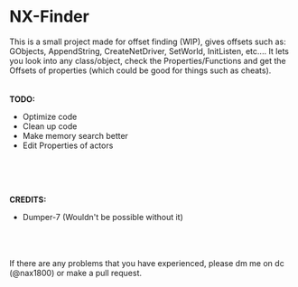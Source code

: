 # NX-Finder

This is a small project made for offset finding (WIP), gives offsets such as: GObjects, AppendString, CreateNetDriver, SetWorld, InitListen, etc.... It lets you look into any class/object, check the Properties/Functions and get the Offsets of properties (which could be good for things such as cheats).
</br>
</br>
</br>
**TODO:**
</br>
- Optimize code
- Clean up code
- Make memory search better
- Edit Properties of actors
</br>
</br>
</br>

**CREDITS:**
</br>
- Dumper-7 (Wouldn't be possible without it)
</br>
</br>
</br>
If there are any problems that you have experienced, please dm me on dc (@nax1800) or make a pull request.
